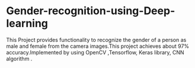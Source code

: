 # Gender-recognition-using-Deep-learning
This Project provides functionality to recognize the gender of a person as male and female from the camera images.This project achieves about 97% accuracy.Implemented by using OpenCV ,Tensorflow, Keras library, CNN algorithm .
